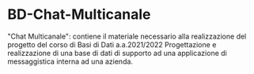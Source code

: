 # BD-Chat-Multicanale
"Chat Multicanale": contiene il materiale necessario alla realizzazione del progetto del corso di Basi di Dati a.a.2021/2022
Progettazione e realizzazione di una base di dati di supporto ad una applicazione di messaggistica interna ad una azienda.
